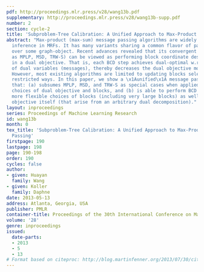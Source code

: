 ```yaml
---
pdf: http://proceedings.mlr.press/v28/wang13b.pdf
supplementary: http://proceedings.mlr.press/v28/wang13b-supp.pdf
number: 2
section: cycle-2
title: 'Subproblem-Tree Calibration: A Unified Approach to Max-Product Message Passing'
abstract: "Max-product (max-sum) message passing algorithms are widely used for MAP
  inference in MRFs. It has many variants sharing a common flavor of passing \x1Amessages\x1A
  over some graph-object. Recent advances revealed that its convergent versions (such
  as MPLP, MSD, TRW-S) can be viewed as performing block coordinate descent (BCD)
  in a dual objective. That is, each BCD step achieves dual-optimal w.r.t. a block
  of dual variables (messages), thereby decreases the dual objective monotonically.
  However, most existing algorithms are limited to updating blocks selected in rather
  restricted ways. In this paper, we show a \x1Aunified\x1A message passing algorithm
  that: (a) subsumes MPLP, MSD, and TRW-S as special cases when applied to their respective
  choices of dual objective and blocks, and (b) is able to perform BCD under much
  more flexible choices of blocks (including very large blocks) as well as the dual
  objective itself (that arise from an arbitrary dual decomposition)."
layout: inproceedings
series: Proceedings of Machine Learning Research
id: wang13b
month: 0
tex_title: 'Subproblem-Tree Calibration: A Unified Approach to Max-Product Message
  Passing'
firstpage: 190
lastpage: 198
page: 190-198
order: 190
cycles: false
author:
- given: Huayan
  family: Wang
- given: Koller
  family: Daphne
date: 2013-05-13
address: Atlanta, Georgia, USA
publisher: PMLR
container-title: Proceedings of the 30th International Conference on Machine Learning
volume: '28'
genre: inproceedings
issued:
  date-parts:
  - 2013
  - 5
  - 13
# Format based on citeproc: http://blog.martinfenner.org/2013/07/30/citeproc-yaml-for-bibliographies/
---
```

